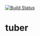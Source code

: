 [![Build Status](https://dev.azure.com/freshly-oss/tuber/_apis/build/status/Freshly.tuber?branchName=master)](https://dev.azure.com/freshly-oss/tuber/_build/latest?definitionId=1&branchName=master)
# tuber 
